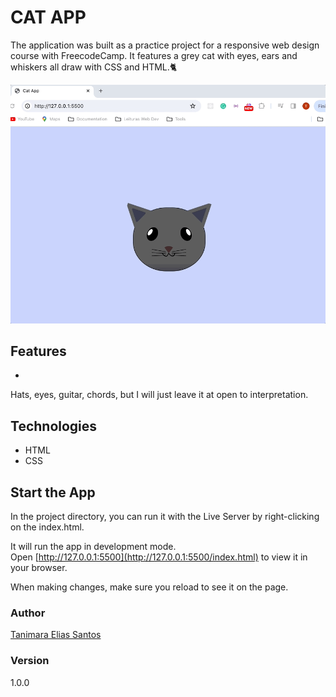 # CAT APP

The application was built as a practice project for a responsive web design course with FreecodeCamp. It features a grey cat with eyes, ears and whiskers all draw with CSS and HTML.:cat2:

![cat app - Tanimara Elias Santos](cat-app-showcase.gif)

## Features

- 
Hats, eyes, guitar, chords, but I will just leave it at open to interpretation.

## Technologies

- HTML
- CSS

## Start the App

In the project directory, you can run it with the Live Server by right-clicking on the index.html.

It will run the app in development mode.\
Open [http://127.0.0.1:5500](http://127.0.0.1:5500/index.html) to view it in your browser.

When making changes, make sure you reload to see it on the page.

### Author

[Tanimara Elias Santos](https://github.com/tanimaraeliassantos)

### Version

1.0.0
